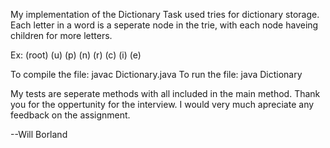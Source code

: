 My implementation of the Dictionary Task used tries for dictionary storage.
Each letter in a word is a seperate node in the trie, with each node haveing children for more letters.

Ex:
        (root)
      (u)    (p)
      (n)    (r)
    (c) (i)  (e) 

To compile the file:
    javac Dictionary.java
To run the file:
    java Dictionary

My tests are seperate methods with all included in the main method.
Thank you for the oppertunity for the interview. I would very much apreciate any feedback on the assignment.

--Will Borland